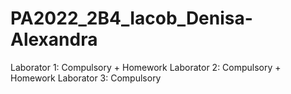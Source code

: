 # PA2022_2B4_Iacob_Denisa-Alexandra

Laborator 1:
Compulsory + Homework
Laborator 2:
Compulsory + Homework
Laborator 3:
Compulsory